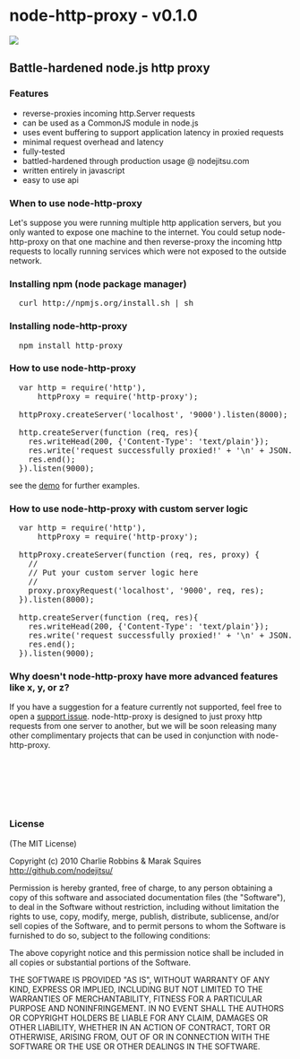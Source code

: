 # node-http-proxy - v0.1.0

<img src = "http://i.imgur.com/dSSUX.png"/>

## Battle-hardened node.js http proxy

### Features

- reverse-proxies incoming http.Server requests
- can be used as a CommonJS module in node.js
- uses event buffering to support application latency in proxied requests
- minimal request overhead and latency
- fully-tested
- battled-hardened through production usage @ nodejitsu.com
- written entirely in javascript
- easy to use api

### When to use node-http-proxy

Let's suppose you were running multiple http application servers, but you only wanted to expose one machine to the internet. You could setup node-http-proxy on that one machine and then reverse-proxy the incoming http requests to locally running services which were not exposed to the outside network. 


### Installing npm (node package manager)
<pre>
  curl http://npmjs.org/install.sh | sh
</pre>

### Installing node-http-proxy
<pre>
  npm install http-proxy
</pre>

### How to use node-http-proxy
<pre>
  var http = require('http'),
      httpProxy = require('http-proxy');

  httpProxy.createServer('localhost', '9000').listen(8000);

  http.createServer(function (req, res){
    res.writeHead(200, {'Content-Type': 'text/plain'});
    res.write('request successfully proxied!' + '\n' + JSON.stringify(req.headers, true, 2));
    res.end();
  }).listen(9000);
</pre>

see the [demo](http://github.com/nodejitsu/node-http-proxy/blob/master/demo.js) for further examples.

### How to use node-http-proxy with custom server logic
<pre>
  var http = require('http'),
      httpProxy = require('http-proxy');

  httpProxy.createServer(function (req, res, proxy) {
    //
    // Put your custom server logic here
    //
    proxy.proxyRequest('localhost', '9000', req, res);
  }).listen(8000);

  http.createServer(function (req, res){
    res.writeHead(200, {'Content-Type': 'text/plain'});
    res.write('request successfully proxied!' + '\n' + JSON.stringify(req.headers, true, 2));
    res.end();
  }).listen(9000);
</pre>

### Why doesn't node-http-proxy have more advanced features like x, y, or z?

If you have a suggestion for a feature currently not supported, feel free to open a [support issue](http://github.com/nodejitsu/node-http-proxy/issues). node-http-proxy is designed to just proxy http requests from one server to another, but we will be soon releasing many other complimentary projects that can be used in conjunction with node-http-proxy.

<br/><br/><br/><br/><br/>

### License

(The MIT License)

Copyright (c) 2010 Charlie Robbins & Marak Squires http://github.com/nodejitsu/

Permission is hereby granted, free of charge, to any person obtaining
a copy of this software and associated documentation files (the
"Software"), to deal in the Software without restriction, including
without limitation the rights to use, copy, modify, merge, publish,
distribute, sublicense, and/or sell copies of the Software, and to
permit persons to whom the Software is furnished to do so, subject to
the following conditions:

The above copyright notice and this permission notice shall be
included in all copies or substantial portions of the Software.

THE SOFTWARE IS PROVIDED "AS IS", WITHOUT WARRANTY OF ANY KIND,
EXPRESS OR IMPLIED, INCLUDING BUT NOT LIMITED TO THE WARRANTIES OF
MERCHANTABILITY, FITNESS FOR A PARTICULAR PURPOSE AND
NONINFRINGEMENT. IN NO EVENT SHALL THE AUTHORS OR COPYRIGHT HOLDERS BE
LIABLE FOR ANY CLAIM, DAMAGES OR OTHER LIABILITY, WHETHER IN AN ACTION
OF CONTRACT, TORT OR OTHERWISE, ARISING FROM, OUT OF OR IN CONNECTION
WITH THE SOFTWARE OR THE USE OR OTHER DEALINGS IN THE SOFTWARE.
